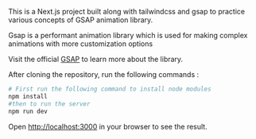 This is a Next.js project built along with tailwindcss and gsap to practice various concepts of GSAP animation library.

Gsap is a performant animation library which is used for making complex animations with more customization options

Visit the official [GSAP](https://gsap.com/docs/v3/) to learn more about the library.

After cloning the repository, run the following commands :
```bash
# First run the following command to install node modules
npm install
#then to run the server
npm run dev 
```

Open [http://localhost:3000](http://localhost:3000) in your browser to see the result.